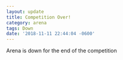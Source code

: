 ```yaml
---
layout: update
title: Competition Over!
category: arena
tags: Down
date: '2018-11-11 22:44:04 -0600'
---
```


Arena is down for the end of the competition
